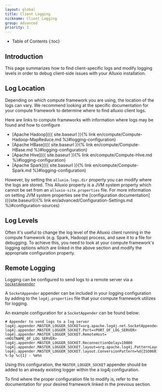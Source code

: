 ```yaml
---
layout: global
title: Client Logging
nickname: Client Logging
group: Advanced
priority: 1
---
```


* Table of Contents
{:toc}

## Introduction

This page summarizes how to find client-specific logs and modify logging levels in order to debug
client-side issues with your Alluxio installation.

## Log Location

Depending on which compute framework you are using, the location of the logs can vary. We
recommend looking at the specific documentation for your compute framework to determine where to
find alluxio client logs.

Here are links to compute frameworks with information where logs may be found and how to configure

- [Apache Hadoop]({{ site.baseurl }}{% link en/compute/Compute-Hadoop-MapReduce.md %}#logging-configuration)
- [Apache HBase]({{ site.baseurl }}{% link en/compute/Compute-HBase.md %}#logging-configuration)
- [Apache Hive]({{ site.baseurl }}{% link en/compute/Compute-Hive.md %}#logging-configuration)
- [Apache Spark]({{ site.baseurl }}{% link en/compute/Compute-Spark.md %}#logging-configuration)

However, by setting the `alluxio.logs.dir` property you can modify where the logs are stored.
This Alluxio property is a JVM system property which cannot be set from an
`alluxio-site.properties` file. For more information on setting JVM system properties see
the [configuration documentation]({{site.baseurl}}{% link en/advanced/Configuration-Settings.md %}#configuration-sources)

## Log Levels

Often it's useful to change the log level of the Alluxio client running in the compute framework
(e.g. Spark, Hadoop) process, and save it to a file for debugging. To achieve this, you need to
look at your compute framework's logging options which are linked in the above section and modify
the appropriate configuration property.

## Remote Logging

Logging can be configured to send logs to a remote server via a
[`SocketAppender`](https://logging.apache.org/log4j/1.2/apidocs/org/apache/log4j/net/SocketAppender.html)

A `SocketAppender` appender can be included in your logging configuration by adding to the
`log4j.properties` file that your compute framework utilizes for logging.

An example configuration for a `SocketAppender` can be found below:

```properties
# Appender to send logs to a log server
log4j.appender.MASTER_LOGGER_SOCKET=org.apache.log4j.net.SocketAppender
log4j.appender.MASTER_LOGGER_SOCKET.Port=<PORT_OF_LOG_SERVER>
log4j.appender.MASTER_LOGGER_SOCKET.RemoteHost=<HOSTNAME_OF_LOG_SERVER>
log4j.appender.MASTER_LOGGER_SOCKET.ReconnectionDelay=10000
log4j.appender.MASTER_LOGGER_SOCKET.layout=org.apache.log4j.PatternLayout
log4j.appender.MASTER_LOGGER_SOCKET.layout.ConversionPattern=%d{ISO8601} %-5p %c{1} - %m%n
```

Using this configuration, the `MASTER_LOGGER_SOCKET` appender should be added to an already
existing logger within the a log4j configuration.

To find where the proper configuration file to modify is, refer to the documentation for your
desired framework linked in the previous section.